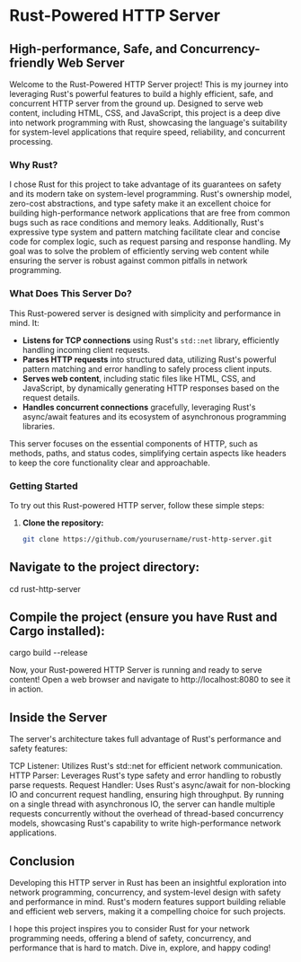 # Rust-Powered HTTP Server
## High-performance, Safe, and Concurrency-friendly Web Server

Welcome to the Rust-Powered HTTP Server project! This is my journey into leveraging Rust's powerful features to build a highly efficient, safe, and concurrent HTTP server from the ground up. Designed to serve web content, including HTML, CSS, and JavaScript, this project is a deep dive into network programming with Rust, showcasing the language's suitability for system-level applications that require speed, reliability, and concurrent processing.

### Why Rust?
I chose Rust for this project to take advantage of its guarantees on safety and its modern take on system-level programming. Rust's ownership model, zero-cost abstractions, and type safety make it an excellent choice for building high-performance network applications that are free from common bugs such as race conditions and memory leaks. Additionally, Rust's expressive type system and pattern matching facilitate clear and concise code for complex logic, such as request parsing and response handling. My goal was to solve the problem of efficiently serving web content while ensuring the server is robust against common pitfalls in network programming.

### What Does This Server Do?
This Rust-powered server is designed with simplicity and performance in mind. It:
- **Listens for TCP connections** using Rust's `std::net` library, efficiently handling incoming client requests.
- **Parses HTTP requests** into structured data, utilizing Rust's powerful pattern matching and error handling to safely process client inputs.
- **Serves web content**, including static files like HTML, CSS, and JavaScript, by dynamically generating HTTP responses based on the request details.
- **Handles concurrent connections** gracefully, leveraging Rust's async/await features and its ecosystem of asynchronous programming libraries.

This server focuses on the essential components of HTTP, such as methods, paths, and status codes, simplifying certain aspects like headers to keep the core functionality clear and approachable.

### Getting Started
To try out this Rust-powered HTTP server, follow these simple steps:

1. **Clone the repository:**
   ```bash
   git clone https://github.com/yourusername/rust-http-server.git
   
## Navigate to the project directory:

cd rust-http-server

## Compile the project (ensure you have Rust and Cargo installed):

cargo build --release

Now, your Rust-powered HTTP Server is running and ready to serve content! Open a web browser and navigate to http://localhost:8080 to see it in action.

## Inside the Server

The server's architecture takes full advantage of Rust's performance and safety features:

TCP Listener: Utilizes Rust's std::net for efficient network communication.
HTTP Parser: Leverages Rust's type safety and error handling to robustly parse requests.
Request Handler: Uses Rust's async/await for non-blocking IO and concurrent request handling, ensuring high throughput.
By running on a single thread with asynchronous IO, the server can handle multiple requests concurrently without the overhead of thread-based concurrency models, showcasing Rust's capability to write high-performance network applications.

## Conclusion

Developing this HTTP server in Rust has been an insightful exploration into network programming, concurrency, and system-level design with safety and performance in mind. Rust's modern features support building reliable and efficient web servers, making it a compelling choice for such projects.

I hope this project inspires you to consider Rust for your network programming needs, offering a blend of safety, concurrency, and performance that is hard to match. Dive in, explore, and happy coding!
